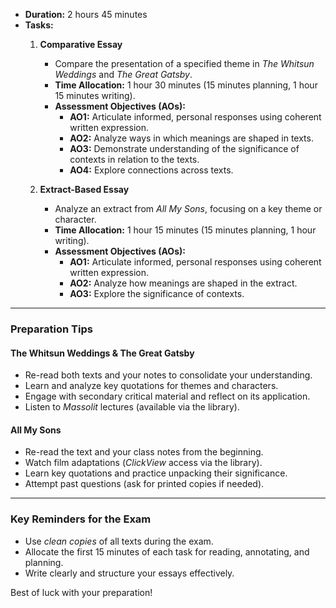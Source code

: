 - **Duration:** 2 hours 45 minutes
- **Tasks:**
    1. **Comparative Essay**
        
        - Compare the presentation of a specified theme in _The Whitsun Weddings_ and _The Great Gatsby_.
        - **Time Allocation:** 1 hour 30 minutes (15 minutes planning, 1 hour 15 minutes writing).
        - **Assessment Objectives (AOs):**
            - **AO1:** Articulate informed, personal responses using coherent written expression.
            - **AO2:** Analyze ways in which meanings are shaped in texts.
            - **AO3:** Demonstrate understanding of the significance of contexts in relation to the texts.
            - **AO4:** Explore connections across texts.
    2. **Extract-Based Essay**
        
        - Analyze an extract from _All My Sons_, focusing on a key theme or character.
        - **Time Allocation:** 1 hour 15 minutes (15 minutes planning, 1 hour writing).
        - **Assessment Objectives (AOs):**
            - **AO1:** Articulate informed, personal responses using coherent written expression.
            - **AO2:** Analyze how meanings are shaped in the extract.
            - **AO3:** Explore the significance of contexts.

---

### **Preparation Tips**

#### **The Whitsun Weddings** & **The Great Gatsby**

- Re-read both texts and your notes to consolidate your understanding.
- Learn and analyze key quotations for themes and characters.
- Engage with secondary critical material and reflect on its application.
- Listen to _Massolit_ lectures (available via the library).

#### **All My Sons**

- Re-read the text and your class notes from the beginning.
- Watch film adaptations (_ClickView_ access via the library).
- Learn key quotations and practice unpacking their significance.
- Attempt past questions (ask for printed copies if needed).

---

### **Key Reminders for the Exam**

- Use _clean copies_ of all texts during the exam.
- Allocate the first 15 minutes of each task for reading, annotating, and planning.
- Write clearly and structure your essays effectively.

Best of luck with your preparation!